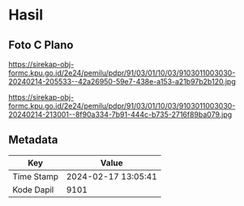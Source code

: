 # Hasil

## Foto C Plano

https://sirekap-obj-formc.kpu.go.id/2e24/pemilu/pdpr/91/03/01/10/03/9103011003030-20240214-205533--42a26950-59e7-438e-a153-a21b97b2b120.jpg

https://sirekap-obj-formc.kpu.go.id/2e24/pemilu/pdpr/91/03/01/10/03/9103011003030-20240214-213001--8f90a334-7b91-444c-b735-2716f89ba079.jpg


## Metadata

| Key        | Value               |
| ---------- | ------------------- |
| Time Stamp | 2024-02-17 13:05:41 |
| Kode Dapil | 9101                |



